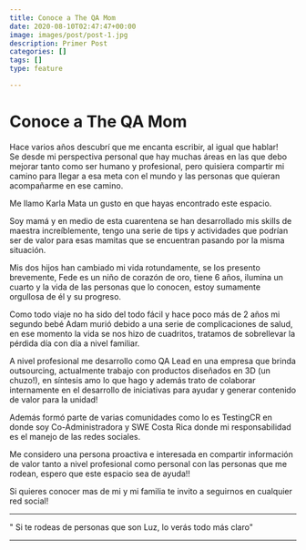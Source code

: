 ```yaml
---
title: Conoce a The QA Mom
date: 2020-08-10T02:47:47+00:00
image: images/post/post-1.jpg
description: Primer Post
categories: []
tags: []
type: feature

---
```

# Conoce a The QA Mom

Hace varios años descubrí que me encanta escribir, al igual que hablar!   
Se desde mi perspectiva personal que hay muchas áreas en las que debo mejorar tanto como ser humano y profesional, pero quisiera compartir mi camino para llegar a esa meta con el mundo y las personas que quieran acompañarme en ese camino.   
  
Me llamo Karla Mata un gusto en que hayas encontrado este espacio.

Soy mamá y en medio de esta cuarentena se han desarrollado mis skills de maestra increíblemente, tengo una serie de tips y actividades que podrían ser de valor para esas mamitas que se encuentran pasando por la misma situación.   
  
Mis dos hijos han cambiado mi vida rotundamente, se los presento brevemente, Fede es un niño de corazón de oro, tiene 6 años, ilumina un cuarto y la vida de las personas que lo conocen, estoy sumamente orgullosa de él y su progreso.   
  
Como todo viaje no ha sido del todo fácil y hace poco más de 2 años mi segundo bebé Adam murió debido a una serie de complicaciones de salud, en ese momento la vida se nos hizo de cuadritos, tratamos de sobrellevar la pérdida día con día a nivel familiar.

A nivel profesional me desarrollo como QA Lead en una empresa que brinda outsourcing, actualmente trabajo con productos diseñados en 3D (un chuzo!), en síntesis amo lo que hago y además trato de colaborar internamente en el desarrollo de iniciativas para ayudar y generar contenido de valor para la unidad!   
  
Además formó parte de varias comunidades como lo es TestingCR en donde soy Co-Administradora y SWE Costa Rica donde mi responsabilidad es el manejo de las redes sociales.

  
Me considero una persona proactiva e interesada en compartir información de valor tanto a nivel profesional como personal con las personas que me rodean, espero que este espacio sea de ayuda!!   
  
Si quieres conocer mas de mi y mi familia te invito a seguirnos en cualquier red social!

<hr>

" Si te rodeas de personas que son Luz, lo verás todo más claro"

<hr>